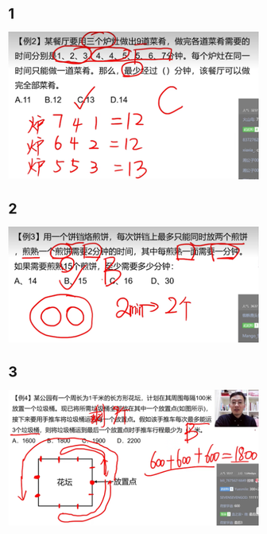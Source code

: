 # 1

![img_232.png](img_232.png)

# 2

![img_233.png](img_233.png)

# 3

![img_234.png](img_234.png)
